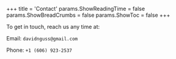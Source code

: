 +++
title = 'Contact'
params.ShowReadingTime = false
params.ShowBreadCrumbs = false
params.ShowToc = false
+++

To get in touch, reach us any time at:

Email: `davidnguss@gmail.com`

Phone: `+1 (606) 923-2537`
